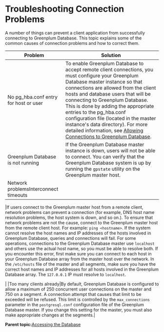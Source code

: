 # Troubleshooting Connection Problems 

A number of things can prevent a client application from successfully connecting to Greenplum Database. This topic explains some of the common causes of connection problems and how to correct them.

|Problem|Solution|
|-------|--------|
|No pg\_hba.conf entry for host or user|To enable Greenplum Database to accept remote client connections, you must configure your Greenplum Database master instance so that connections are allowed from the client hosts and database users that will be connecting to Greenplum Database. This is done by adding the appropriate entries to the pg\_hba.conf configuration file \(located in the master instance's data directory\). For more detailed information, see [Allowing Connections to Greenplum Database](../../client_auth.html).|
|Greenplum Database is not running|If the Greenplum Database master instance is down, users will not be able to connect. You can verify that the Greenplum Database system is up by running the `gpstate` utility on the Greenplum master host.|
|Network problemsInterconnect timeouts

|If users connect to the Greenplum master host from a remote client, network problems can prevent a connection \(for example, DNS host name resolution problems, the host system is down, and so on.\). To ensure that network problems are not the cause, connect to the Greenplum master host from the remote client host. For example: `ping <hostname>`. If the system cannot resolve the host names and IP addresses of the hosts involved in Greenplum Database, queries and connections will fail. For some operations, connections to the Greenplum Database master use `localhost` and others use the actual host name, so you must be able to resolve both. If you encounter this error, first make sure you can connect to each host in your Greenplum Database array from the master host over the network. In the `/etc/hosts` file of the master and all segments, make sure you have the correct host names and IP addresses for all hosts involved in the Greenplum Database array. The `127.0.0.1` IP must resolve to `localhost`.

|
|Too many clients already|By default, Greenplum Database is configured to allow a maximum of 250 concurrent user connections on the master and 750 on a segment. A connection attempt that causes that limit to be exceeded will be refused. This limit is controlled by the `max_connections` parameter in the `postgresql.conf` configuration file of the Greenplum Database master. If you change this setting for the master, you must also make appropriate changes at the segments.|

**Parent topic:**[Accessing the Database](../../access_db/topics/g-accessing-the-database.html)

